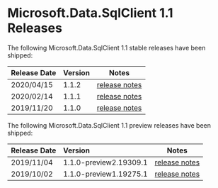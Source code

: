 # Microsoft.Data.SqlClient 1.1 Releases

The following Microsoft.Data.SqlClient 1.1 stable releases have been shipped:

| Release Date | Version | Notes |
| :-- | :-- | :--: |
| 2020/04/15 | 1.1.2 | [release notes](1.1.2.md) |
| 2020/02/14 | 1.1.1 | [release notes](1.1.1.md) |
| 2019/11/20 | 1.1.0 | [release notes](1.1.0.md) |

The following Microsoft.Data.SqlClient 1.1 preview releases have been shipped:

| Release Date | Version | Notes |
| :-- | :-- | :--: |
| 2019/11/04 | 1.1.0-preview2.19309.1 | [release notes](1.1.0-preview2.md) |
| 2019/10/02 | 1.1.0-preview1.19275.1 | [release notes](1.1.0-preview1.md) |
